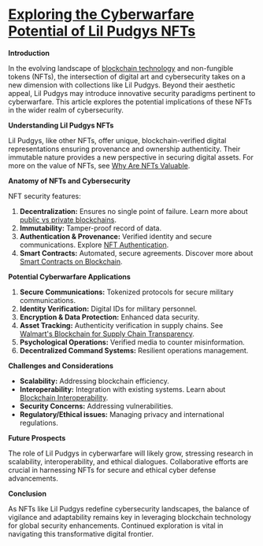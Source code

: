 # [**Exploring the Cyberwarfare Potential of Lil Pudgys NFTs**](#)

**Introduction**

In the evolving landscape of [blockchain technology](https://www.license-token.com/wiki/what-is-blockchain) and non-fungible tokens (NFTs), the intersection of digital art and cybersecurity takes on a new dimension with collections like Lil Pudgys. Beyond their aesthetic appeal, Lil Pudgys may introduce innovative security paradigms pertinent to cyberwarfare. This article explores the potential implications of these NFTs in the wider realm of cybersecurity.

**Understanding Lil Pudgys NFTs**

Lil Pudgys, like other NFTs, offer unique, blockchain-verified digital representations ensuring provenance and ownership authenticity. Their immutable nature provides a new perspective in securing digital assets. For more on the value of NFTs, see [Why Are NFTs Valuable](https://www.license-token.com/wiki/why-are-nf-ts-valuable).

**Anatomy of NFTs and Cybersecurity**

NFT security features:

1. **Decentralization:** Ensures no single point of failure. Learn more about [public vs private blockchains](https://www.license-token.com/wiki/public-vs-private-blockchains).
2. **Immutability:** Tamper-proof record of data.
3. **Authentication & Provenance:** Verified identity and secure communications. Explore [NFT Authentication](https://www.license-token.com/wiki/nft-authentication).
4. **Smart Contracts:** Automated, secure agreements. Discover more about [Smart Contracts on Blockchain](https://www.license-token.com/wiki/smart-contracts-on-blockchain).

**Potential Cyberwarfare Applications**

1. **Secure Communications:** Tokenized protocols for secure military communications.
2. **Identity Verification:** Digital IDs for military personnel.
3. **Encryption & Data Protection:** Enhanced data security.
4. **Asset Tracking:** Authenticity verification in supply chains. See [Walmart's Blockchain for Supply Chain Transparency](https://www.license-token.com/wiki/walmart-s-blockchain-for-supply-chain-transparency).
5. **Psychological Operations:** Verified media to counter misinformation.
6. **Decentralized Command Systems:** Resilient operations management.

**Challenges and Considerations**

- **Scalability:** Addressing blockchain efficiency.
- **Interoperability:** Integration with existing systems. Learn about [Blockchain Interoperability](https://www.license-token.com/wiki/blockchain-interoperability).
- **Security Concerns:** Addressing vulnerabilities.
- **Regulatory/Ethical issues:** Managing privacy and international regulations.

**Future Prospects**

The role of Lil Pudgys in cyberwarfare will likely grow, stressing research in scalability, interoperability, and ethical dialogues. Collaborative efforts are crucial in harnessing NFTs for secure and ethical cyber defense advancements.

**Conclusion**

As NFTs like Lil Pudgys redefine cybersecurity landscapes, the balance of vigilance and adaptability remains key in leveraging blockchain technology for global security enhancements. Continued exploration is vital in navigating this transformative digital frontier.